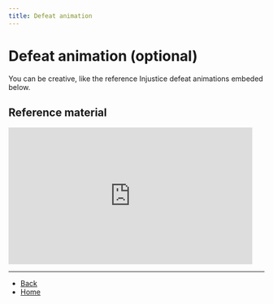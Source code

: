 ```yaml
---
title: Defeat animation
---
```


# Defeat animation (optional)

You can be creative, like the reference Injustice defeat animations embeded below.

## Reference material

<iframe width="480" height="270" src="https://www.youtube.com/embed/5q550ArXKB0" frameborder="0" allow="accelerometer; autoplay; clipboard-write; encrypted-media; gyroscope; picture-in-picture" allowfullscreen></iframe>

---

- [Back](../supers)
- [Home](../../)
